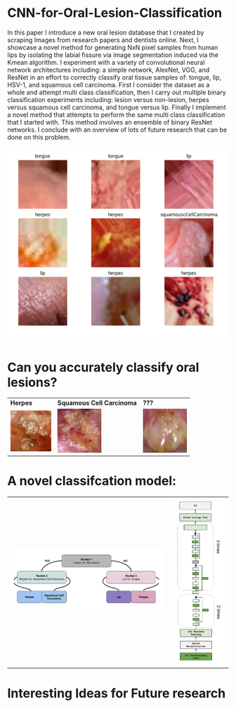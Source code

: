 # CNN-for-Oral-Lesion-Classification
In this paper I introduce a new oral lesion database that I created by scraping Images from research papers and dentists online.  Next, I showcase a novel method for generating NxN pixel samples from human lips by isolating the labial fissure via image segmentation induced via the Kmean algorithm.  I experiment with a variety of convolutional neural network architectures including: a simple network, AlexNet, VGG, and ResNet in an effort to correctly classify oral tissue samples of: tongue, lip, HSV-1, and squamous cell carcinoma.  First I consider the dataset as a whole and attempt multi class classification, then I carry out multiple binary classification experiments including: lesion versus non-lesion, herpes versus squamous cell carcinoma, and tongue versus lip.  Finally I implement a novel method that attempts to perform the same multi class classification that I started with.  This method involves an ensemble of binary ResNet networks.  I conclude with an overview of lots of future research that can be done on this problem.

<img src="https://github.com/nps6-uwf/CNN-for-Oral-Lesion-Classification/blob/main/project%20figures/ALL_AUG_samples.PNG?raw=true"></img>

# Can you accurately classify oral lesions?
<table>
  <tbody>
    <tr>
    <td><strong>Herpes</strong></td>
    <td><strong>Squamous Cell Carcinoma</strong></td>
    <td><strong>???</strong></td>
    </tr>
    <tr>
    <td><img src="https://github.com/nps6-uwf/CNN-for-Oral-Lesion-Classification/blob/main/project%20figures/herpessimplex_101_2.png?raw=true"></img></td>
    <td><img style="text-align:'center';" src="https://github.com/nps6-uwf/CNN-for-Oral-Lesion-Classification/blob/main/project%20figures/squamouscellcarcinoma_normalized_33_1.png?raw=true"></img></td>
    <td><img src="https://github.com/nps6-uwf/CNN-for-Oral-Lesion-Classification/blob/main/project%20figures/herpessimplex_77_3.png?raw=true"></img></td>
    </tr>
  </tbody>
  </table>

# A novel classifcation model:
<table>
  <tbody>
  <tr>
    <td><img src="https://github.com/nps6-uwf/CNN-for-Oral-Lesion-Classification/blob/main/project%20figures/binary_ensemble_resnet.PNG?raw=true"></img></td>
    <td><img src="https://github.com/nps6-uwf/CNN-for-Oral-Lesion-Classification/blob/main/project%20figures/resNetArchitecture.PNG?raw=true"></img></td>
  </tr>
  </tbody>
</table>


# Interesting Ideas for Future research
<ol>
</ol>
